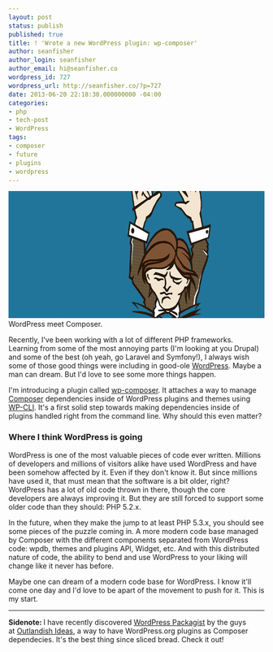 ```yaml
---
layout: post
status: publish
published: true
title: ! 'Wrote a new WordPress plugin: wp-composer'
author: seanfisher
author_login: seanfisher
author_email: hi@seanfisher.co
wordpress_id: 727
wordpress_url: http://seanfisher.co/?p=727
date: 2013-06-20 22:18:30.000000000 -04:00
categories:
- php
- tech-post
- WordPress
tags:
- composer
- future
- plugins
- wordpress
---
```

<img class="size-full wp-image-728" alt="wp-composer" src="/uploads/2014/wp-composer.png" width="772" height="250" /> WordPress meet Composer.

Recently, I've been working with a lot of different PHP frameworks. Learning from some of the most annoying parts (I'm looking at you Drupal) and some of the best (oh yeah, go Laravel and Symfony!), I always wish some of those good things were including in good-ole&nbsp;<a href="http://wordpress.org/">WordPress</a>. Maybe a man can dream. But I'd love to see some more things happen.

I'm introducing a plugin called <a href="http://wordpress.org/plugins/composer/">wp-composer</a>. It attaches a way to manage <a href="http://getcomposer.org/">Composer</a> dependencies inside of WordPress plugins and themes using <a href="http://wp-cli.org/">WP-CLI</a>. It's a first solid step towards making dependencies inside of plugins handled right from the command line. Why should this even matter?
<h3>Where I think WordPress is going</h3>
WordPress is one of the most valuable pieces of code ever written. Millions of developers and millions of visitors alike have used WordPress and have been somehow affected by it. Even if they don't know it. But since millions have used it, that must mean that the software is a bit older, right? WordPress has a lot of old code thrown in there, though the core developers are always improving it. But they are still forced to support some older code than they should: PHP 5.2.x.

In the future, when they make the jump to at least PHP 5.3.x, you should see some pieces of the puzzle coming in. A more modern code base managed by Composer with the different components separated from WordPress code: wpdb, themes and plugins API, Widget, etc. And with this distributed nature of code, the ability to bend and use WordPress to your liking will change like it never has before.

Maybe one can dream of a modern code base for WordPress. I know it'll come one day and I'd love to be apart of the movement to push for it. This is my start.

<hr />

<strong>Sidenote:&nbsp;</strong>I have recently discovered <a href="http://wpackagist.org/" target="_blank">WordPress Packagist</a>&nbsp;by the guys at&nbsp;<a href="http://outlandishideas.co.uk/" target="_blank">Outlandish Ideas</a>, a way to have WordPress.org plugins as Composer dependecies. It's the best thing since sliced bread. Check it out!
